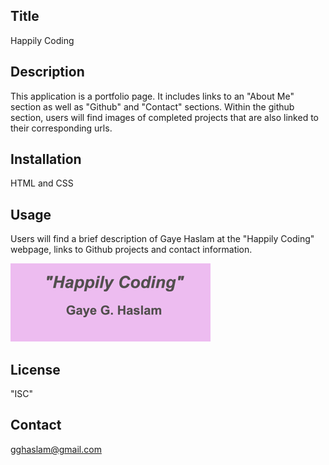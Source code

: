 ## Title
Happily Coding

## Description
This application is a portfolio page. It includes links to an "About Me" section as well as "Github" and "Contact" sections. Within the github section, users will find images of completed projects that are also linked to their corresponding urls. 

## Installation
HTML and CSS

## Usage
Users will find a brief description of Gaye Haslam at the "Happily Coding" webpage, links to Github projects and contact information.   

<img src=./images/happycoding.png alt="happily coding">

## License
"ISC"

## Contact
gghaslam@gmail.com
